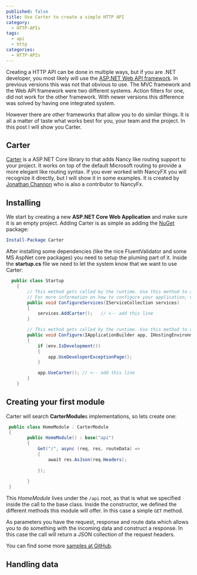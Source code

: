 ```yaml
---
published: false
title: Use Carter to create a simple HTTP API
category:
  - HTTP-APIs
tags:
  - api
  - http
categories:
  - HTTP-APIs
---
```

Creating a HTTP API can be done in multiple ways, but if you are .NET developer, you most likely will use the [ASP.NET Web API framework](https://www.asp.net/web-api). In previous versions this was not that obvious to use. The MVC framework and the Web API framework were two different systems. Action filters for one, did not work for the other framework. With newer versions this difference was solved by having one integrated system.

However there are other frameworks that allow you to do similar things. It is all a matter of taste what works best for you, your team and the project. In this post I will show you Carter.

## Carter

[Carter](https://github.com/CarterCommunity/Carter) is a ASP.NET Core library to that adds Nancy like routing support to your project. It works on top of the default Microsoft routing to provide a more elegant like routing syntax. If you ever worked with NancyFX you will recognize it directly, but I will show it in some examples. It is created by [Jonathan Channon](https://github.com/jchannon) who is also a contributor to NancyFx.

## Installing

We start by creating a new **ASP.NET Core Web Application** and make sure it is an empty project. Adding Carter is as simple as adding the [NuGet](https://www.nuget.org/packages/Carter/) package:

```powershell
Install-Package Carter
```

After installing some dependencies (like the nice FluentValidator and some MS AspNet core packages) you need to setup the pluming part of it. Inside the **startup.cs** file we need to let the system know that we want to use Carter:

```csharp
  public class Startup
    {
        // This method gets called by the runtime. Use this method to add services to the container.
        // For more information on how to configure your application, visit https://go.microsoft.com/fwlink/?LinkID=398940
        public void ConfigureServices(IServiceCollection services)
        {
            services.AddCarter();   // <-- add this line
        }

        // This method gets called by the runtime. Use this method to configure the HTTP request pipeline.
        public void Configure(IApplicationBuilder app, IHostingEnvironment env)
        {
            if (env.IsDevelopment())
            {
                app.UseDeveloperExceptionPage();
            }

            app.UseCarter(); // <-- add this line
        }
    }
```

## Creating your first module

Carter will search **CarterModule**s implementations, so lets create one:

```csharp
 public class HomeModule : CarterModule
 {
        public HomeModule() : base("api")
        {
            Get("/", async (req, res, routeData) =>
            {
                await res.AsJson(req.Headers);
               
            });
            
        }
 }
 ```
    
This _HomeModule_ lives under the `/api` root, as that is what we specified inside the call to the base class. Inside the constructor, we defined the different methods this module will offer. In this case a simple `GET` method. 

As parameters you have the request, response and route data which allows you to do something with the incoming data and construct a response. In this case the call will return a JSON collection of the request headers.

You can find some more [samples at GitHub](https://github.com/CarterCommunity/Carter/tree/master/samples).

## Handling data




